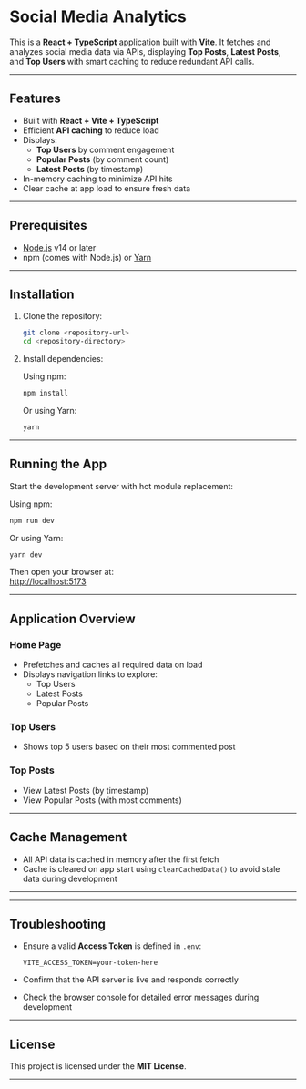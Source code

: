 # Social Media Analytics

This is a **React + TypeScript** application built with **Vite**. It fetches and analyzes social media data via APIs, displaying **Top Posts**, **Latest Posts**, and **Top Users** with smart caching to reduce redundant API calls.

---

## Features

- Built with **React + Vite + TypeScript**
- Efficient **API caching** to reduce load
- Displays:
  - **Top Users** by comment engagement
  - **Popular Posts** (by comment count)
  - **Latest Posts** (by timestamp)
- In-memory caching to minimize API hits
- Clear cache at app load to ensure fresh data

---

## Prerequisites

- [Node.js](https://nodejs.org/) v14 or later
- npm (comes with Node.js) or [Yarn](https://yarnpkg.com/)

---

## Installation

1. Clone the repository:

   ```bash
   git clone <repository-url>
   cd <repository-directory>
   ```

2. Install dependencies:

   Using npm:

   ```bash
   npm install
   ```

   Or using Yarn:

   ```bash
   yarn
   ```

---

## Running the App

Start the development server with hot module replacement:

Using npm:

```bash
npm run dev
```

Or using Yarn:

```bash
yarn dev
```

Then open your browser at:  
[http://localhost:5173](http://localhost:5173)

---

## Application Overview

### Home Page

- Prefetches and caches all required data on load
- Displays navigation links to explore:
  - Top Users
  - Latest Posts
  - Popular Posts

### Top Users

- Shows top 5 users based on their most commented post

### Top Posts

- View Latest Posts (by timestamp)
- View Popular Posts (with most comments)

---

## Cache Management

- All API data is cached in memory after the first fetch
- Cache is cleared on app start using `clearCachedData()` to avoid stale data during development

---

---

## Troubleshooting

- Ensure a valid **Access Token** is defined in `.env`:

  ```
  VITE_ACCESS_TOKEN=your-token-here
  ```

- Confirm that the API server is live and responds correctly
- Check the browser console for detailed error messages during development

---

## License

This project is licensed under the **MIT License**.

---
